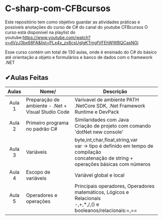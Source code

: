 # C-sharp-com-CFBcursos
  Este repositório tem como objetivo guardar as atividades práticas e possiveís anotações do curso de C# do canal do youtube CFBcursos
  O curso está disponível na playlist do youtube:https://www.youtube.com/watch?v=dVzJ3bx68FA&list=PLx4x_zx8csUglgKTmgfVFEhWWBQCasNGi
  
  Esse curso contém um total de 130 aulas, onde é ensinado do C# do básico até orientação a objeto e formulários e banco de dados com o framework .NET
  
  ✔Aulas Feitas
  --------------
  
  Aulas   | Nome/                                                |Descrição 
:--------:|------------------------------------------------------|-------------------------
Aula 1    | Preparação de ambiente - .Net + Visual Studio Code   |Varivavel de ambiente PATH </br> .NetCore SDK, .Net Framework Runtime e DevPack
Aula 2    | Primeiro programa no padrão C#           |Similaridades com Java </br> Criação de projeto com comando 'dotNet new console'
Aula 3    | Variáveis </br>                                      |byte,int,char,float,string,var </br> var -> tipo é definido em tempo de compilação </br> concatenação de string + operações básicas com números
Aula 4    | Escopo de variáveis                                       |Variável global e local
Aula 5    | Operadores e operações                                     |Principais operadores, Operadores matemáticos, Lógicos e Relacionais</br> -,+,*,/,() e booleanos/relacionais:=,==
